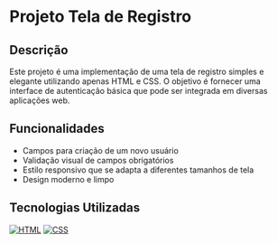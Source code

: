 # Projeto Tela de Registro

## Descrição

Este projeto é uma implementação de uma tela de registro simples e elegante utilizando apenas HTML e CSS. O objetivo é fornecer uma interface de autenticação básica que pode ser integrada em diversas aplicações web.

## Funcionalidades

- Campos para criação de um novo usuário
- Validação visual de campos obrigatórios
- Estilo responsivo que se adapta a diferentes tamanhos de tela
- Design moderno e limpo

## Tecnologias Utilizadas

[![HTML](https://img.shields.io/badge/HTML5-E34F26?style=for-the-badge&logo=html5&logoColor=white)]()
[![CSS](https://img.shields.io/badge/CSS3-1572B6?style=for-the-badge&logo=css3&logoColor=whitee)]()
